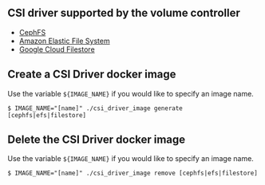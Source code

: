 
## CSI driver supported by the volume controller

- [CephFS](https://github.com/ceph/ceph-csi)
- [Amazon Elastic File System](https://github.com/kubernetes-sigs/aws-efs-csi-driver)
- [Google Cloud Filestore](https://github.com/kubernetes-sigs/gcp-filestore-csi-driver)


## Create a CSI Driver docker image

Use the variable `${IMAGE_NAME}` if you would like to specify an image name.
```
$ IMAGE_NAME="[name]" ./csi_driver_image generate [cephfs|efs|filestore]
```

## Delete the CSI Driver docker image

Use the variable `${IMAGE_NAME}` if you would like to specify an image name.

```
$ IMAGE_NAME="[name]" ./csi_driver_image remove [cephfs|efs|filestore]
```
